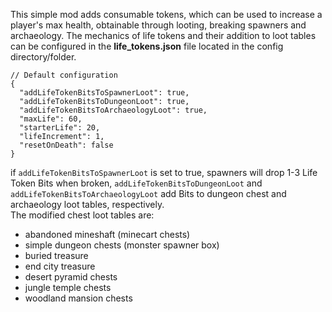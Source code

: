 This simple mod adds consumable tokens, which can be used to increase a player's max health, obtainable through looting, breaking spawners and archaeology. The mechanics of life tokens and their addition to loot tables can be configured in the **life_tokens.json** file located in the config directory/folder.

```
// Default configuration
{
  "addLifeTokenBitsToSpawnerLoot": true,
  "addLifeTokenBitsToDungeonLoot": true,
  "addLifeTokenBitsToArchaeologyLoot": true,
  "maxLife": 60,
  "starterLife": 20,
  "lifeIncrement": 1,
  "resetOnDeath": false
}
```

if ```addLifeTokenBitsToSpawnerLoot``` is set to true, spawners will drop 1-3 Life Token Bits when broken,
```addLifeTokenBitsToDungeonLoot``` and ```addLifeTokenBitsToArchaeologyLoot``` add Bits to dungeon chest and archaeology loot tables, respectively.  
The modified chest loot tables are:
- abandoned mineshaft (minecart chests)
- simple dungeon chests (monster spawner box)
- buried treasure
- end city treasure 
- desert pyramid chests
- jungle temple chests
- woodland mansion chests
